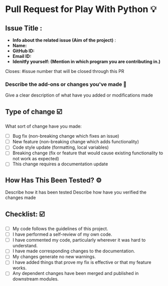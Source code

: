 # Pull Request for Play With Python 💡


## Issue Title : <!-- Enter the issue title here -->

- **Info about the related issue (Aim of the project)** : <!-- What's the goal of the project -->
- **Name:** <!--Mention Your name-->
- **GitHub ID:** <!-- Mention your GitHub ID -->
- **Email ID:** <!--Mention your email ID for further communication. -->
- **Idenitfy yourself: (Mention in which program you are contributing in.)** <!-- Mention in which program you are contributing -->


<!-- Mention the following details and these are mandatory -->

Closes: #issue number that will be closed through this PR

### Describe the add-ons or changes you've made 📃

Give a clear description of what have you added or modifications made

## Type of change ☑️

What sort of change have you made:
<!--
Example how to mark a checkbox:-
- [x] My code follows the code style of this project.
-->
- [ ] Bug fix (non-breaking change which fixes an issue)
- [ ] New feature (non-breaking change which adds functionality)
- [ ] Code style update (formatting, local variables)
- [ ] Breaking change (fix or feature that would cause existing functionality to not work as expected)
- [ ] This change requires a documentation update

## How Has This Been Tested? ⚙️

Describe how it has been tested
Describe how have you verified the changes made

## Checklist: ☑️
<!--
Example how to mark a checkbox:-
- [x] My code follows the code style of this project.
-->
- [ ] My code follows the guidelines of this project.
- [ ] I have performed a self-review of my own code.
- [ ] I have commented my code, particularly wherever it was hard to understand.
- [ ] I have made corresponding changes to the documentation.
- [ ] My changes generate no new warnings.
- [ ] I have added things that prove my fix is effective or that my feature works.
- [ ] Any dependent changes have been merged and published in downstream modules.
